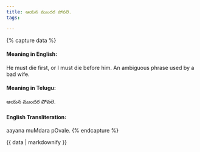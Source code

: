```yaml
---
title: ఆయన ముందర పోవలె.
tags:

---
```


{% capture data %}
#### Meaning in English:
He must die first, or
I must die before him.
An ambiguous phrase used by a bad wife.

#### Meaning in Telugu:
ఆయన ముందర పోవలె.

#### English Transliteration:
aayana muMdara pOvale.
{% endcapture %}

{{ data | markdownify }}

